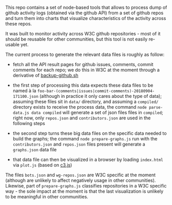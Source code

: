 This repo contains a set of node-based tools that allows to process dump of github activity logs (obtained via the github API) from a set of github repos and turn them into charts that visualize characteristics of the activity across these repos.

It was built to monitor activity across W3C github repositories - most of it should be reusable for other communities, but this tool is not easily re-usable yet.

The current process to generate the relevant data files is roughly as follow:
* fetch all the API result pages for github issues, comments, commit comments for each repo; we do this in W3C at the moment through a derivative of [backup-github.sh](https://gist.github.com/rodw/3073987)

* the first step of processing this data expects these data files to be named à la `foo-bar-(comments|issues|commit-comments)-20180904-171100.json` (although in practice it only cares about the type of data); assuming these files sit in `data/` directory, and assuming a `compiled/` directory exists to receive the process data, the command `node parse-data.js data compiled` will generate a set of json files files in `compiled`; right now, only `repos.json` and `contributors.json` are used in the following steps

* the second step turns these big data files on the specific data needed to build the graphs; the command `node prepare-graphs.js` run with the `contributors.json` and `repos.json` files present will generate a `graphs.json` data file

* that data file can then be visualized in a browser by loading `index.html` via `plot.js` (based on [c3.js](http://c3js.org/))

The files `bots.json` and `wg-repos.json` are W3C specific at the moment (although are unlikely to affect negatively usage in other communities). Likewise, part of `prepare-graphs.js` classifies repositories in a W3C specific way - the sole impact at the moment is that the last visualization is unlikely to be meaningful in other communities.